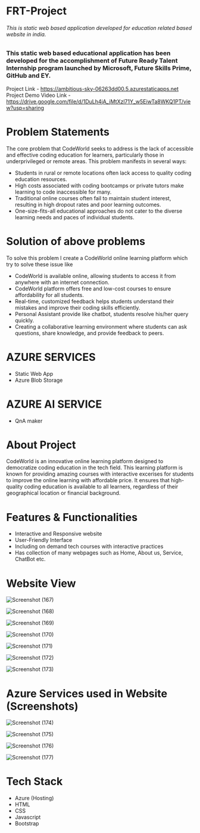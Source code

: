 # FRT-Project
###### This is static web based application developed for education related based website in india.

### This static web based educational application has been developed for the accomplishment of Future Ready Talent Internship program launched by Microsoft, Future Skills Prime, GitHub and EY.

Project Link - https://ambitious-sky-06263dd00.5.azurestaticapps.net
Project Demo Video Link - https://drive.google.com/file/d/1DuLh4jA_jMtXzl71Y_w5EiwTa8WKQ1PT/view?usp=sharing

# Problem Statements
The core problem that CodeWorld seeks to address is the lack of accessible and effective coding education for learners, particularly those in underprivileged or remote areas. This problem manifests in several ways:

- Students in rural or remote locations often lack access to quality coding education resources.
- High costs associated with coding bootcamps or private tutors make learning to code inaccessible for many.
- Traditional online courses often fail to maintain student interest, resulting in high dropout rates and poor learning outcomes.
- One-size-fits-all educational approaches do not cater to the diverse learning needs and paces of individual students.

# Solution of above problems
To solve this problem I create a CodeWorld online learning platform which try to solve these issue like 

- CodeWorld is available online, allowing students to access it from anywhere with an internet connection.
- CodeWorld platform offers free and low-cost courses to ensure affordability for all students.
- Real-time, customized feedback helps students understand their mistakes and improve their coding skills efficiently.
- Personal Assistant provide like chatbot, students resolve his/her query quickly.
- Creating a collaborative learning environment where students can ask questions, share knowledge, and provide feedback to peers.


# AZURE SERVICES
- Static Web App
- Azure Blob Storage

# AZURE AI SERVICE
- QnA maker

# About Project

CodeWorld is an innovative online learning platform designed to democratize coding education in the tech field. This learning platform is known for providing amazing courses with interactive excerises for students to improve the online learning with affordable price. It ensures that high-quality coding education is available to all learners, regardless of their geographical location or financial background.

# Features & Functionalities
- Interactive and Responsive website
- User-Friendly Interface
- Including on demand tech courses with interactive practices
- Has collection of many webpages such as Home, About us, Service, ChatBot etc.

# Website View

![Screenshot (167)](https://github.com/Codes-World/Declare_Input/assets/124446145/69fc3d07-999e-4542-b47b-0bb9432443fb)

![Screenshot (168)](https://github.com/Codes-World/Declare_Input/assets/124446145/c758f3b5-c970-4bdb-9775-f8b8ef29d453)

![Screenshot (169)](https://github.com/Codes-World/Declare_Input/assets/124446145/54ce4f9b-ed05-4933-b0c3-7af68b6633e7)

![Screenshot (170)](https://github.com/Codes-World/Declare_Input/assets/124446145/e419a7d6-1989-4353-8ecd-5cbdb8ffe6da)

![Screenshot (171)](https://github.com/Codes-World/Declare_Input/assets/124446145/57bd6219-891c-4efb-ad02-bb2bf87b3a9f)

![Screenshot (172)](https://github.com/Codes-World/Declare_Input/assets/124446145/b609d38b-2dbb-421e-901e-69229368ad51)

![Screenshot (173)](https://github.com/Codes-World/Declare_Input/assets/124446145/c6281e2a-00e7-4da6-b2bb-2ef6162582cf)

# Azure Services used in Website (Screenshots)

![Screenshot (174)](https://github.com/Codes-World/Declare_Input/assets/124446145/8c382c43-9d12-457d-9f88-cf0c74fdd631)

![Screenshot (175)](https://github.com/Codes-World/Declare_Input/assets/124446145/b3c4f8db-4025-4138-9f10-2d6d32b7d14d)

![Screenshot (176)](https://github.com/Codes-World/Declare_Input/assets/124446145/b7f20d73-7ccf-4106-b958-4359c645dce9)

![Screenshot (177)](https://github.com/Codes-World/Declare_Input/assets/124446145/da95c7ed-cdac-46ef-aca2-7d9cccd88f58)

# Tech Stack

- Azure (Hosting)
- HTML
- CSS
- Javascript
- Bootstrap
